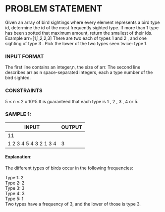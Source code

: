 # PROBLEM STATEMENT

Given an array of bird sightings where every element represents a bird type id, determine the id of the most frequently sighted type. If more than 1 type has been spotted that maximum amount, return the smallest of their ids.
Example
arr=[1,1,2,2,3]
There are two each of types 1 and 2 , and one sighting of type 3 . Pick the lower of the two types seen twice: type 1.

### INPUT FORMAT

The first line contains an integer,n, the size of arr. The second line describes arr as n space-separated integers, each a type number of the bird sighted.

### CONSTRAINTS

5 ≤ n ≤ 2 x 10^5
It is guaranteed that each type is 1 , 2 , 3 , 4 or 5.

### SAMPLE 1:

| INPUT | OUTPUT |
| -------- | -------- |
| 11 |  |
| 1 2 3 4 5 4 3 2 1 3 4 | 3 |

#### Explanation:
The different types of birds occur in the following frequencies:

Type 1: 2<br>
Type 2: 2<br>
Type 3: 3<br>
Type 4: 3<br>
Type 5: 1<br>
Two types have a frequency of 3, and the lower of those is type 3.
